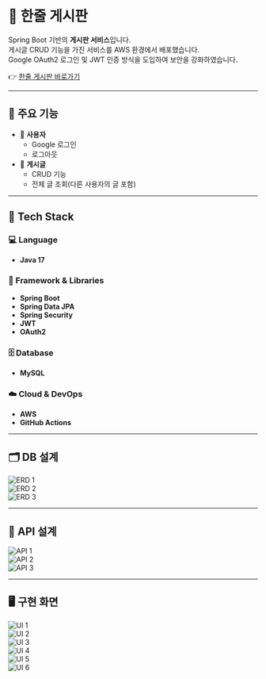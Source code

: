 # 📝 한줄 게시판

Spring Boot 기반의 **게시판 서비스**입니다.  
게시글 CRUD 기능을 가진 서비스를 AWS 환경에서 배포했습니다.  
Google OAuth2 로그인 및 JWT 인증 방식을 도입하여 보안을 강화하였습니다.  

👉 [한줄 게시판 바로가기](http://springboot-blog-env.eba-upn4r5dq.ap-northeast-2.elasticbeanstalk.com/login)

---

## 📌 주요 기능

- 👤 **사용자**
  - Google 로그인
  - 로그아웃
- 📝 **게시글**
  - CRUD 기능
  - 전체 글 조회(다른 사용자의 글 포함)

---

## 🔧 Tech Stack

### 💻 Language
- **Java 17**

### 🧰 Framework & Libraries
- **Spring Boot**
- **Spring Data JPA**
- **Spring Security**
- **JWT**
- **OAuth2**

### 🗄️ Database
- **MySQL**

### ☁️ Cloud & DevOps
- **AWS**
- **GitHub Actions**

---

## 🗂️ DB 설계

![ERD 1](https://github.com/user-attachments/assets/68a66706-1984-4824-852b-92468223a6fd)  
![ERD 2](https://github.com/user-attachments/assets/8104bb5f-4883-4518-b6b4-e4fe43929dd3)  
![ERD 3](https://github.com/user-attachments/assets/b7b18fd5-b5f4-4f97-af13-d371d9589355)  

---

## 📡 API 설계

![API 1](https://github.com/user-attachments/assets/ce900d67-addf-4e63-aeab-f67fe7a6bced)  
![API 2](https://github.com/user-attachments/assets/02cb54ff-fd94-4c1a-a77e-9ba9b0391cd1)  
![API 3](https://github.com/user-attachments/assets/89492375-147f-48d4-9803-6fda45d0d180)  

---

## 🖥️ 구현 화면

![UI 1](https://github.com/user-attachments/assets/3a71c4b8-b029-4ce4-b03d-84ad1aa77a99)  
![UI 2](https://github.com/user-attachments/assets/7e789d96-6d9f-456e-be70-0530a2bf70b6)  
![UI 3](https://github.com/user-attachments/assets/0a73c314-8dcc-41d3-b39c-562a18d1955e)  
![UI 4](https://github.com/user-attachments/assets/13a35b66-97f0-4317-8537-84006f5c7fbe)  
![UI 5](https://github.com/user-attachments/assets/33b8c721-62fc-4cbd-a1b2-c90d698ac109)  
![UI 6](https://github.com/user-attachments/assets/094a06e1-6b66-41c4-bb85-7aa25f76344b)  
